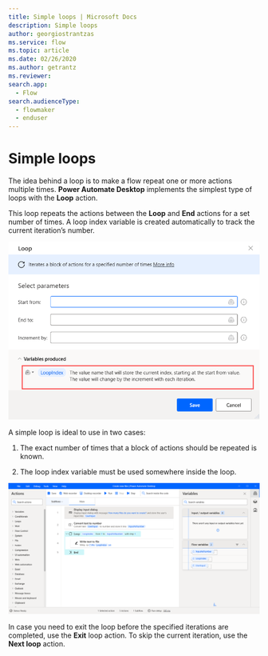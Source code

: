 ```yaml
---
title: Simple loops | Microsoft Docs
description: Simple loops
author: georgiostrantzas
ms.service: flow
ms.topic: article
ms.date: 02/26/2020
ms.author: getrantz
ms.reviewer:
search.app: 
  - Flow
search.audienceType: 
  - flowmaker
  - enduser
---
```


# Simple loops

The idea behind a loop is to make a flow repeat one or more actions multiple times. **Power Automate Desktop** implements the simplest type of loops with the **Loop** action.

This loop repeats the actions between the **Loop** and **End** actions for a set number of times. A loop index variable is created automatically to track the current iteration’s number.

![The Loop action.](media\simple-loops\loop-action.png)

A simple loop is ideal to use in two cases:

1. The exact number of times that a block of actions should be repeated is known.

1. The loop index variable must be used somewhere inside the loop.

![An example flow with a Loop action .](media\simple-loops\loop-example.png)

In case you need to exit the loop before the specified iterations are completed, use the **Exit** loop action. To skip the current iteration, use the **Next loop** action.